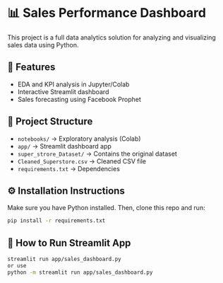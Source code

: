 # 📊 Sales Performance Dashboard

This project is a full data analytics solution for analyzing and visualizing sales data using Python.

## 🔧 Features
- EDA and KPI analysis in Jupyter/Colab
- Interactive Streamlit dashboard
- Sales forecasting using Facebook Prophet

## 📁 Project Structure
- `notebooks/` → Exploratory analysis (Colab)
- `app/` → Streamlit dashboard app
- `super_strore_Dataset/` → Contains the original dataset
- `Cleaned_Superstore.csv` → Cleaned CSV file
- `requirements.txt` → Dependencies

## ⚙️ Installation Instructions

Make sure you have Python installed. Then, clone this repo and run:

```bash
pip install -r requirements.txt
```

## 🚀 How to Run Streamlit App
```bash
streamlit run app/sales_dashboard.py
or use
python -m streamlit run app/sales_dashboard.py
```

